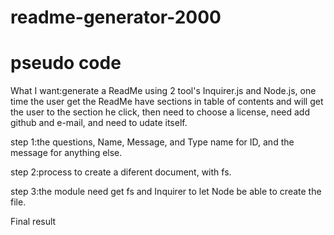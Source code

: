 # readme-generator-2000

# pseudo code
What I want:generate a ReadMe using 2 tool's Inquirer.js and Node.js, one time the user get the ReadMe have sections in table of contents and will get the user to the section he click,
then need to choose a license, need add github and e-mail, 
and need to udate itself.

step 1:the questions, Name, Message, and Type 
name for ID, and the message for anything else.

step 2:process to create a diferent document, with fs.

step 3:the module need get fs and Inquirer to let Node be able to create the file.

Final result






